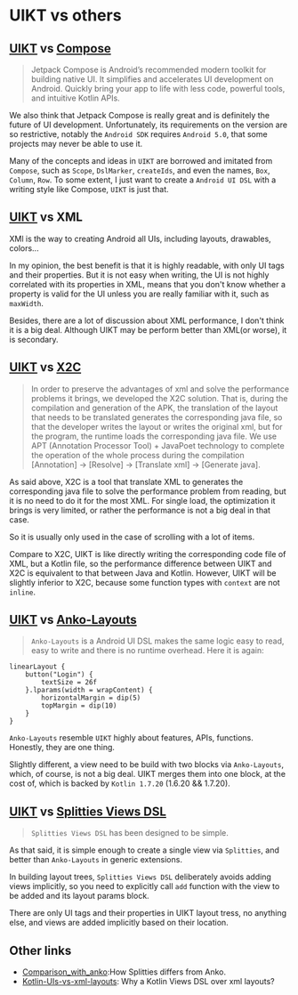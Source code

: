 # UIKT vs others

## [UIKT](./README.md) vs [Compose](https://developer.android.com/jetpack/compose)

> Jetpack Compose is Android’s recommended modern toolkit for building native UI. 
> It simplifies and accelerates UI development on Android. Quickly bring your app to life
> with less code, powerful tools, and intuitive Kotlin APIs.

We also think that Jetpack Compose is really great and is definitely the future of UI development.
Unfortunately, its requirements on the version are so restrictive, notably the `Android SDK` requires `Android 5.0`, 
that some projects may never be able to use it. 

Many of the concepts and ideas in `UIKT` are borrowed and imitated from `Compose`, such as `Scope`, `DslMarker`, `createIds`, 
and even the names, `Box`, `Column`, `Row`. To some extent, I just want to create a `Android UI DSL` 
with a writing style like Compose, `UIKT` is just that.

## [UIKT](./README.md) vs XML

XMl is the way to creating Android all UIs, including layouts, drawables, colors...

In my opinion, the best benefit is that it is highly readable, with only UI tags and their properties.
But it is not easy when writing, the UI is not highly correlated with its properties in XML, means that 
you don't know whether a property is valid for the UI unless you are really familiar with it, such as `maxWidth`.

Besides, there are a lot of discussion about XML performance, I don't think it is a big deal.
Although UIKT may be perform better than XML(or worse), it is secondary.

## [UIKT](./README.md) vs [X2C](https://github.com/iReaderAndroid/X2C)

> In order to preserve the advantages of xml and solve the performance problems it brings, we developed the X2C solution. 
> That is, during the compilation and generation of the APK, the translation of the layout that needs to be translated generates the corresponding java file, 
> so that the developer writes the layout or writes the original xml, but for the program, the runtime loads the corresponding java file. 
> We use APT (Annotation Processor Tool) + JavaPoet technology to complete the operation of the whole process during the compilation [Annotation] -> [Resolve] -> [Translate xml] -> [Generate java].

As said above, X2C is a tool that translate XML to generates the corresponding java file 
to solve the performance problem from reading, but it is no need to do it for the most XML.
For single load, the optimization it brings is very limited, or rather the performance is not a big deal in that case.

So it is usually only used in the case of scrolling with a lot of items.

Compare to X2C, UIKT is like directly writing the corresponding code file of XML, but a Kotlin file,
so the performance difference between UIKT and X2C is equivalent to that between Java and Kotlin.
However, UIKT will be slightly inferior to X2C, because some function types with `context` are not `inline`.

## [UIKT](./README.md) vs [Anko-Layouts](https://github.com/Kotlin/anko/wiki/Anko-Layouts)

> `Anko-Layouts` is a Android UI DSL makes the same logic easy to read, easy to write and there is no runtime overhead. Here it is again:
```
linearLayout {
    button("Login") {
        textSize = 26f
    }.lparams(width = wrapContent) {
        horizontalMargin = dip(5)
        topMargin = dip(10)
    }
}
```
`Anko-Layouts` resemble `UIKT` highly about features, APIs, functions. Honestly, they are one thing.

Slightly different, a view need to be build with two blocks via `Anko-Layouts`, which, of course, is not a big deal.
UIKT merges them into one block, at the cost of, which is backed by `Kotlin 1.7.20` (1.6.20 && 1.7.20).
    
## [UIKT](./README.md) vs [Splitties Views DSL](https://github.com/LouisCAD/Splitties/tree/main/modules/views-dsl)

> `Splitties Views DSL` has been designed to be simple.

As that said, it is simple enough to create a single view via `Splitties`,
and better than `Anko-Layouts` in generic extensions.

In building layout trees, `Splitties Views DSL` deliberately avoids adding views implicitly, so you need to
explicitly call `add` function with the view to be added and its layout params block.

There are only UI tags and their properties in UIKT layout tress, no anything else, and views are added implicitly 
based on their location.


## Other links
- [Comparison_with_anko](https://github.com/LouisCAD/Splitties/blob/0e4fcbf67c8aea591068366f7736499fbd77f565/Comparison_with_anko.md):How Splitties differs from Anko.
- [Kotlin-UIs-vs-xml-layouts](https://github.com/LouisCAD/Splitties/blob/main/modules/views-dsl/Kotlin-UIs-vs-xml-layouts.md): Why a Kotlin Views DSL over xml layouts?